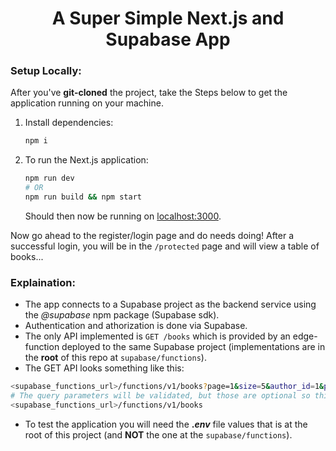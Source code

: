 <h1 align="center">A Super Simple Next.js and Supabase App</h1>

### Setup Locally:

After you've **git-cloned** the project, take the Steps below to get the application running on your machine.

1. Install dependencies:

   ```bash
   npm i
   ```

2. To run the Next.js application:

   ```bash
   npm run dev
   # OR
   npm run build && npm start
   ```

   Should then now be running on [localhost:3000](http://localhost:3000/).

Now go ahead to the register/login page and do needs doing!
After a successful login, you will be in the `/protected` page and will view a table of books...

### Explaination:

- The app connects to a Supabase project as the backend service using the _@supabase_ npm package (Supabase sdk).
- Authentication and athorization is done via Supabase.
- The only API implemented is `GET /books` which is provided by an edge-function deployed to the same Supabase project (implementations are in the **root** of this repo at `supabase/functions`).
- The GET API looks something like this:

```bash
<supabase_functions_url>/functions/v1/books?page=1&size=5&author_id=1&publish_date=asc
# The query parameters will be validated, but those are optional so this would also be ok:
<supabase_functions_url>/functions/v1/books
```

- To test the application you will need the **._env_** file values that is at the root of this project (and **NOT** the one at the `supabase/functions`).
